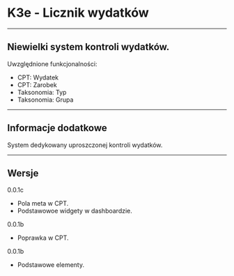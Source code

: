 
# K3e - Licznik wydatków

------------------
Niewielki system kontroli wydatków.
------------------
Uwzględnione funkcjonalności:

* CPT: Wydatek
* CPT: Zarobek
* Taksonomia: Typ
* Taksonomia: Grupa

------------------
## Informacje dodatkowe

System dedykowany uproszczonej kontroli wydatków.

------------------
## Wersje
0.0.1c
- Pola meta w CPT.
- Podstawowoe widgety w dashboardzie.

0.0.1b
- Poprawka w CPT.

0.0.1b
- Podstawowe elementy.